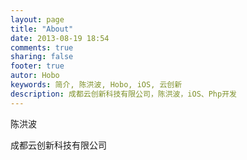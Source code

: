 ```yaml
---
layout: page
title: "About"
date: 2013-08-19 18:54
comments: true
sharing: false
footer: true
autor: Hobo
keywords: 简介, 陈洪波, Hobo, iOS, 云创新
description: 成都云创新科技有限公司，陈洪波，iOS、Php开发
---
```

陈洪波

成都云创新科技有限公司
